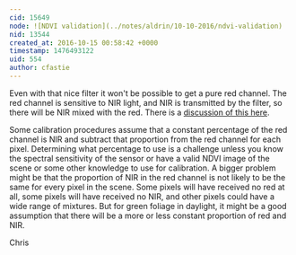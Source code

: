 ```yaml
---
cid: 15649
node: ![NDVI validation](../notes/aldrin/10-10-2016/ndvi-validation)
nid: 13544
created_at: 2016-10-15 00:58:42 +0000
timestamp: 1476493122
uid: 554
author: cfastie
---
```


Even with that nice filter it won't be possible to get a pure red channel. The red channel is sensitive to NIR light, and NIR is transmitted by the filter, so there will be NIR mixed with the red. There is a [discussion of this here](https://publiclab.org/notes/cfastie/11-24-2015/dual-band-pass-filters).

Some calibration procedures assume that a constant percentage of the red channel is NIR and subtract that proportion from the red channel for each pixel. Determining what percentage to use is a challenge unless you know the spectral sensitivity of the sensor or have a valid NDVI image of the scene or some other knowledge to use for calibration. A bigger problem might be that the proportion of NIR in the red channel is not likely to be the same for every pixel in the scene. Some pixels will have received no red at all, some pixels will have received no NIR, and other pixels could have a wide range of mixtures. But for green foliage in daylight, it might be a good assumption that there will be a more or less constant proportion of red and NIR.

Chris